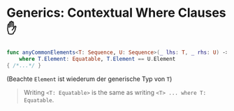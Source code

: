 # Generics: Contextual Where Clauses ✋

```swift
func anyCommonElements<T: Sequence, U: Sequence>(_ lhs: T, _ rhs: U) -> Bool
    where T.Element: Equatable, T.Element == U.Element
{ /*...*/ }
```
(Beachte `Element` ist wiederum der generische Typ von `T`)

> Writing `<T: Equatable>` is the same as writing `<T> ... where T: Equatable`.
